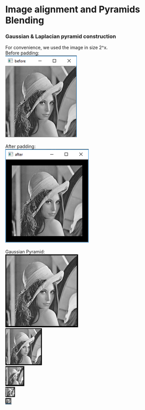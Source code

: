 # Image alignment and Pyramids Blending
### Gaussian & Laplacian pyramid construction
For convenience, we used the image in size 2^x. 
<br />
Before padding:
<br />
![alt text](https://github.com/netanel208/opencv-Image-alignment-Pyramids-Blending/blob/master/image/%E2%80%8F%E2%80%8Fbeforepad.PNG)
<br />
<br />
After padding:
<br />
![alt text](https://github.com/netanel208/opencv-Image-alignment-Pyramids-Blending/blob/master/image/afterpad.PNG)
<br />
<br />
Gaussian Pyramid:
<br />
![alt text](https://github.com/netanel208/opencv-Image-alignment-Pyramids-Blending/blob/master/image/gpyr1.PNG)
<br />
![alt text](https://github.com/netanel208/opencv-Image-alignment-Pyramids-Blending/blob/master/image/gpyr2.PNG)
<br />
![alt text](https://github.com/netanel208/opencv-Image-alignment-Pyramids-Blending/blob/master/image/gpyr3.PNG)
<br />
![alt text](https://github.com/netanel208/opencv-Image-alignment-Pyramids-Blending/blob/master/image/gpyr4.PNG)
<br />
![alt text](https://github.com/netanel208/opencv-Image-alignment-Pyramids-Blending/blob/master/image/gpyr5.PNG)
